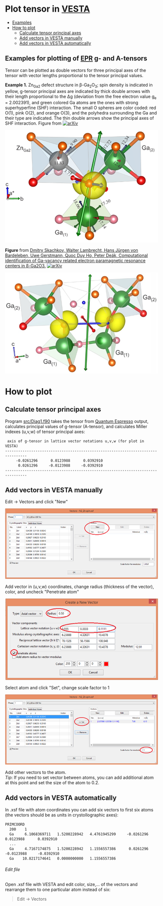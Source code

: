 # Plot tensor in [VESTA](https://jp-minerals.org/vesta/en/)     

* [Examples](https://github.com/Dmitry-Skachkov/g-tensor#example-for-plotting-of-g--and-a-tensors)   
* [How to plot](https://github.com/Dmitry-Skachkov/g-tensor/blob/main/README.md#how-to-plot)   
   * [Calculate tensor principal axes](https://github.com/Dmitry-Skachkov/g-tensor/blob/main/README.md#calculate-tensor-principal-axes) 
   * [Add vectors in VESTA manually](https://github.com/Dmitry-Skachkov/g-tensor/blob/main/README.md#add-vectors-in-vesta-manually)  
   * [Add vectors in VESTA automatically](https://github.com/Dmitry-Skachkov/g-tensor/blob/main/README.md#add-vectors-in-vesta-automatically)

## Examples for plotting of [EPR](https://chem.libretexts.org/Bookshelves/Physical_and_Theoretical_Chemistry_Textbook_Maps/Supplemental_Modules_(Physical_and_Theoretical_Chemistry)/Spectroscopy/Magnetic_Resonance_Spectroscopies/Electron_Paramagnetic_Resonance) g- and A-tensors   

Tensor can be plotted as double vectors for three principal axes of the tensor with vector lengths proportional to the tensor principal values.

**Example 1.** Zn<sub>Ga2</sub> defect structure in β-Ga<sub>2</sub>O<sub>3</sub>; spin density is indicated in yellow, g-tensor principal axes are indicated by thick double arrows with their length proportional to the Δg (deviation from the free electron value g<sub>e</sub> = 2.002391), and green colored Ga atoms are the ones with strong superhyperfine (SHF) interaction. The small O spheres are color coded: red O(1), pink O(2), and orange O(3), and the polyhedra surrounding the Ga and their type are indicated. The thin double arrows show the principal axes of SHF interaction. Figure from [![arXiv](https://img.shields.io/badge/Appl._Phys._Lett.-114,_202102_(2019)-9cf)](https://doi.org/10.1063/1.5099396)    

![GitHub_Logo](https://github.com/Dmitry-Skachkov/g-tensor/blob/main/Zn_Ga2_small_A.png)

**Figure** from [Dmitry Skachkov, Walter Lambrecht, Hans Jürgen von Bardeleben, Uwe Gerstmann, Quoc Duy Ho, Peter Deák, Computational identification of Ga-vacancy related electron paramagnetic resonance centers in β-Ga2O3.](https://doi.org/10.1063/1.5092626) [![arXiv](https://img.shields.io/badge/J._Appl._Phys.-125,_185701_(2019)-9cf)](https://doi.org/10.1063/1.5092626)   

![GitHub_Logo](https://github.com/Dmitry-Skachkov/g-tensor/blob/main/Model_M3_2_gt.jpg)

# How to plot    

## Calculate tensor principal axes  

Program [src/Diag1.f90](https://github.com/Dmitry-Skachkov/g-tensor/tree/main/src) takes the tensor from [Quantum Espresso](https://www.quantum-espresso.org/) output, calculates principal values of g-tensor (A-tensor), and calculates Miller indexes (u,v,w) of tensor principal axes:
```
 axis of g-tensor in lattice vector notations u,v,w (for plot in VESTA)
--------------------------------------------------------------------------------
     -0.0261296      0.0123988      0.0392910
      0.0261296     -0.0123988     -0.0392910
--------------------------------------------------------------------------------
```   


## Add vectors in VESTA manually  

Edit -> Vectors and click "New"  

![GitHub_Logo](https://github.com/Dmitry-Skachkov/g-tensor/blob/main/1.png)

   
Add vector in (u,v,w) coordinates, change radius (thickness of the vector), color, and uncheck "Penetrate atom"   

![GitHib_Logo](https://github.com/Dmitry-Skachkov/g-tensor/blob/main/2.png)
    
   
   
Select atom and click "Set", change scale factor to 1  
  
![GitHub_Logo](https://github.com/Dmitry-Skachkov/g-tensor/blob/main/3.png)
    
    
    
Add other vectors to the atom.  
*Tip*: If you need to set vector between atoms, you can add additional atom at this point and set the size of the atom to 0.2.


## Add vectors in VESTA automatically  

In .xsf file with atom coordinates you can add six vectors to first six atoms (the vectors should be as units in crystollographic axes):   

```
PRIMCOORD
  200    1
  Ga     6.1068369711   1.5200228942   4.4761945299     -0.0261296      0.0123988      0.0392910  
  ...
  Ga     4.7167174875   1.5200228942   1.1556557386      0.0261296     -0.0123988     -0.0392910
  Ga    10.8217174641   0.0000000000   1.1556557386     
```

###### Edit file        
Open .xsf file with VESTA and edit color, size,... of the vectors and rearrange them to one particular atom instead of six:   

> Edit -> Vectors   


